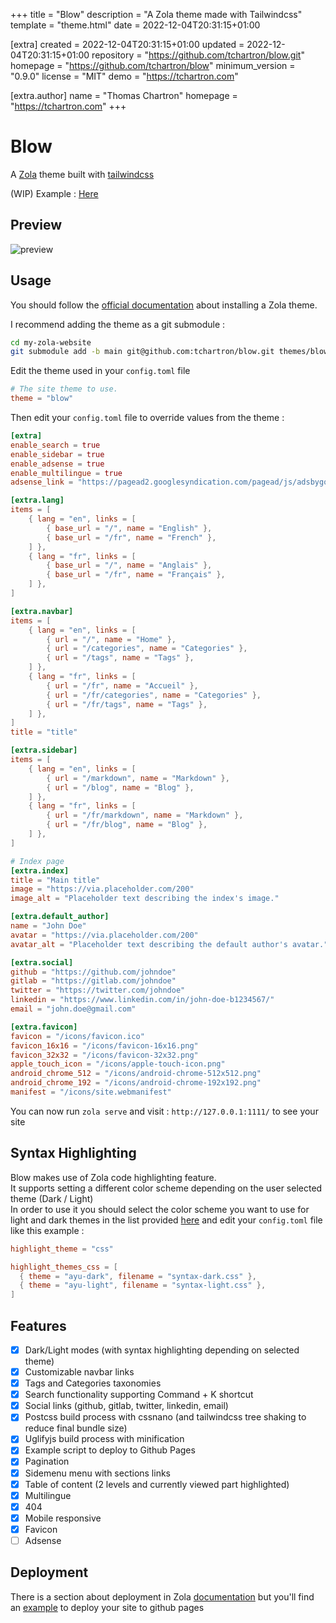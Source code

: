 
+++
title = "Blow"
description = "A Zola theme made with Tailwindcss"
template = "theme.html"
date = 2022-12-04T20:31:15+01:00

[extra]
created = 2022-12-04T20:31:15+01:00
updated = 2022-12-04T20:31:15+01:00
repository = "https://github.com/tchartron/blow.git"
homepage = "https://github.com/tchartron/blow"
minimum_version = "0.9.0"
license = "MIT"
demo = "https://tchartron.com"

[extra.author]
name = "Thomas Chartron"
homepage = "https://tchartron.com"
+++        

# Blow
A [Zola](https://www.getzola.org/) theme built with [tailwindcss](https://tailwindcss.com/)  

(WIP) Example : [Here](https://tchartron.com)  

## Preview
![preview](screenshot.png)

## Usage
You should follow the [official documentation](https://www.getzola.org/documentation/themes/installing-and-using-themes/) about installing a Zola theme.  

I recommend adding the theme as a git submodule :  
```bash
cd my-zola-website
git submodule add -b main git@github.com:tchartron/blow.git themes/blow
```

Edit the theme used in your `config.toml` file
```toml
# The site theme to use.
theme = "blow"
```

Then edit your `config.toml` file to override values from the theme :
```toml
[extra]
enable_search = true
enable_sidebar = true
enable_adsense = true
enable_multilingue = true
adsense_link = "https://pagead2.googlesyndication.com/pagead/js/adsbygoogle.js?client=myclientid"

[extra.lang]
items = [
    { lang = "en", links = [
        { base_url = "/", name = "English" },
        { base_url = "/fr", name = "French" },
    ] },
    { lang = "fr", links = [
        { base_url = "/", name = "Anglais" },
        { base_url = "/fr", name = "Français" },
    ] },
]

[extra.navbar]
items = [
    { lang = "en", links = [
        { url = "/", name = "Home" },
        { url = "/categories", name = "Categories" },
        { url = "/tags", name = "Tags" },
    ] },
    { lang = "fr", links = [
        { url = "/fr", name = "Accueil" },
        { url = "/fr/categories", name = "Categories" },
        { url = "/fr/tags", name = "Tags" },
    ] },
]
title = "title"

[extra.sidebar]
items = [
    { lang = "en", links = [
        { url = "/markdown", name = "Markdown" },
        { url = "/blog", name = "Blog" },
    ] },
    { lang = "fr", links = [
        { url = "/fr/markdown", name = "Markdown" },
        { url = "/fr/blog", name = "Blog" },
    ] },
]

# Index page
[extra.index]
title = "Main title"
image = "https://via.placeholder.com/200"
image_alt = "Placeholder text describing the index's image."

[extra.default_author]
name = "John Doe"
avatar = "https://via.placeholder.com/200"
avatar_alt = "Placeholder text describing the default author's avatar."

[extra.social]
github = "https://github.com/johndoe"
gitlab = "https://gitlab.com/johndoe"
twitter = "https://twitter.com/johndoe"
linkedin = "https://www.linkedin.com/in/john-doe-b1234567/"
email = "john.doe@gmail.com"

[extra.favicon]
favicon = "/icons/favicon.ico"
favicon_16x16 = "/icons/favicon-16x16.png"
favicon_32x32 = "/icons/favicon-32x32.png"
apple_touch_icon = "/icons/apple-touch-icon.png"
android_chrome_512 = "/icons/android-chrome-512x512.png"
android_chrome_192 = "/icons/android-chrome-192x192.png"
manifest = "/icons/site.webmanifest"
```

You can now run `zola serve` and visit : `http://127.0.0.1:1111/` to see your site

## Syntax Highlighting
Blow makes use of Zola code highlighting feature.  
It supports setting a different color scheme depending on the user selected theme (Dark / Light)  
In order to use it you should select the color scheme you want to use for light and dark themes in the list provided [here](https://www.getzola.org/documentation/getting-started/configuration/#syntax-highlighting) and edit your `config.toml` file like this example :  
```toml
highlight_theme = "css"

highlight_themes_css = [
  { theme = "ayu-dark", filename = "syntax-dark.css" },
  { theme = "ayu-light", filename = "syntax-light.css" },
]
```

## Features
- [X] Dark/Light modes (with syntax highlighting depending on selected theme)
- [X] Customizable navbar links
- [X] Tags and Categories taxonomies
- [X] Search functionality supporting Command + K shortcut
- [X] Social links (github, gitlab, twitter, linkedin, email) 
- [X] Postcss build process with cssnano (and tailwindcss tree shaking to reduce final bundle size)
- [X] Uglifyjs build process with minification
- [X] Example script to deploy to Github Pages
- [X] Pagination
- [X] Sidemenu menu with sections links
- [X] Table of content (2 levels and currently viewed part highlighted)
- [X] Multilingue
- [X] 404
- [X] Mobile responsive
- [X] Favicon
- [ ] Adsense

## Deployment
There is a section about deployment in Zola [documentation](https://www.getzola.org/documentation/deployment/overview/) but you'll find an [example](https://github.com/tchartron/blow/blob/main/deploy-github.sh) to deploy your site to github pages

        